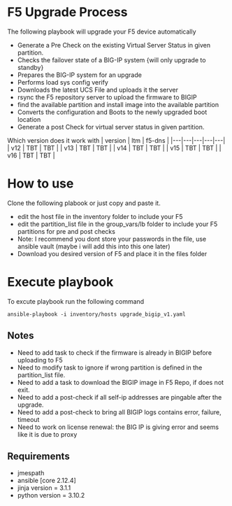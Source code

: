 # F5 Upgrade Process

The following playbook will upgrade your F5 device automatically 

* Generate a Pre Check on the existing Virtual Server Status in given partition.
* Checks the failover state of a BIG-IP system {will only upgrade to standby}
* Prepares the BIG-IP system for an upgrade
* Performs load sys config verify
* Downloads the latest UCS File and uploads it the server
* rsync the F5 repository server to upload the firmware to BIGIP
* find the available partition and install image into the available partition
* Converts the configuration and Boots to the newly upgraded boot location
* Generate a post Check for virtual server status in given partition.

Which version does it work with 
| version | ltm | f5-dns |
|---|---|---|---|---|
| v12 | TBT | TBT |
| v13 | TBT | TBT |
| v14 | TBT | TBT |
| v15 | TBT | TBT |
| v16 | TBT | TBT |

# How to use
Clone the following plabook or just copy and paste it.
* edit the host file in the inventory folder to include your F5
* edit the partition_list file in the group_vars/lb folder to include your F5 partitions for pre and post checks
* Note: I recommend you dont store your passwords in the file, use ansible vault (maybe i will add this into this one later)
* Download you desired version of F5 and place it in the files folder

# Execute playbook 

To excute playbook run the following command 
```
ansible-playbook -i inventory/hosts upgrade_bigip_v1.yaml
```

## Notes
* Need to add task to check if the firmware is already in BIGIP before uploading to F5
* Need to modify task to ignore if wrong partition is defined in the partition_list file.
* Need to add a task to download the BIGIP image in F5 Repo, if does not exit.
* Need to add a post-check if all self-ip addresses are pingable after the upgrade.
* Need to add a post-check to bring all BIGIP logs contains error, failure, timeout
* Need to work on license renewal: the BIG IP is giving error and seems like it is due to proxy

## Requirements

* jmespath
* ansible [core 2.12.4]
* jinja version = 3.1.1
* python version = 3.10.2
